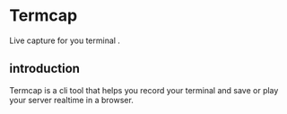 # Termcap
Live capture for you terminal . 

## introduction
Termcap is a cli tool that helps you record your terminal and save or play your server realtime in a browser.

